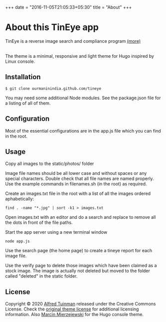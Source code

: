 +++
date = "2016-11-05T21:05:33+05:30"
title = "About"
+++

<h1>About this TinEye app</h1>

<p>
TinEye is a reverse image search and compliance program <a href="https://tineye.com/">(more)</a>

</p>

<br/>The theme is a minimal, responsive and light theme for Hugo inspired by Linux console. 


## Installation

```
$ git clone ourmaninindia.github.com/tineye
```
You may need some additional Node modules. See the package.json file for a listing of all of them.

## Configuration

Most of the essential configurations are in the app.js file which you can find in the root.


## Usage

Copy all images to the static/photos/ folder

Image file names should be all lower case and without spaces or any special characters. Double check that all file names are named properly. Use the example commands in filenames.sh (in the root) as required.

Create an images.txt file in the root with a list of all the images ordered aphabetically:

```
find . -name "*.jpg" | sort -k1 > images.txt
```

Open images.txt with an editor and do a search and replace to remove all the dots in front of the file paths.

Start the app server using a new terminal window

```
node app.js
```
Use the search page (the home page) to create a tineye report for each image file.

Use the verify page to delete those images which have been claimed as a stock image. The image is actually not deleted but moved to the folder called "deleted" in the static folder.


## License

Copyright © 2020 [Alfred Tuinman](https://ourmaninindia.com/) released under the Creative Commons License. Check the [original theme license](https://github.com/panr/hugo-theme-terminal/blob/master/LICENSE.md) for additional licensing information. Also [Marcin Mierzejewski](https://mrmierzejewski.com/) for the Hugo console theme.
